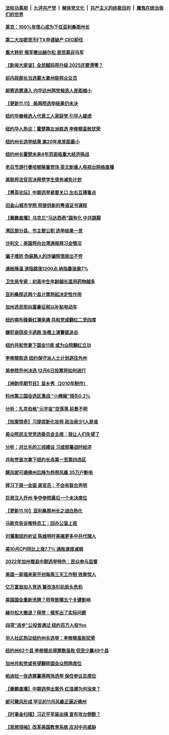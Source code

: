 ####  [法轮功真相](../../../../basic/blob/master/README.md?t=11120402) &nbsp;|&nbsp; [九评共产党](../../../../9ping.md/blob/master/README.md?t=11120402) &nbsp;|&nbsp; [解体党文化](../../../../jtdwh.md/blob/master/README.md?t=11120402)  &nbsp;|&nbsp; [共产主义的终极目的](../../../../gczydzjmd.md/blob/master/README.md?t=11120402) &nbsp;|&nbsp; [魔鬼在统治我们的世界](../../../../mgztzwmdsj.md/blob/master/README.md?t=11120402) 

#### [莱克：100%有信心成为下任亚利桑那州长](../pages/nsc412/n13864266.md?t=11120402) 

#### [第二大加密货币FTX申请破产 CEO卸任](../pages/nsc412/n13864268.md?t=11120402) 

#### [重大转折 俄军撤出赫尔松 居民喜迎乌军](../pages/nsc412/n13864206.md?t=11120402) 

#### [【新闻大家谈】全民赋码将升级 2025还要清零？](../pages/nsc412/n13864258.md?t=11120402) 

#### [前内政部长当选蒙大拿州联邦众议员](../pages/nsc412/n13864190.md?t=11120402) 

#### [邮寄选票涌入 内华达州两党候选人差距缩小](../pages/nsc412/n13863728.md?t=11120402) 

#### [【更新11.11】 美两院选举结果仍未决](../pages/nsc412/n13864172.md?t=11120402) 



#### [纽约华裔候选人代表工人家庭党 引华人疑虑](../pages/nsc412/n13863961.md?t=11120402) 

#### [纽约华人热议：霍楚靠左派胜选 李修顿虽败犹荣](../pages/nsc412/n13863956.md?t=11120402) 

#### [纽约州长选举结果 逾20年来差距最小](../pages/nsc412/n13863963.md?t=11120402) 

#### [纽约州长霍楚未来4年恐面临重大经济挑战](../pages/nsc412/n13863913.md?t=11120402) 

#### [老兵节游行曼哈顿隆重登场 英文新唐人电视台网络直播](../pages/nsc412/n13863915.md?t=11120402) 

#### [美联邦法官否决拜登学生债务减免计划](../pages/nsc412/n13863869.md?t=11120402) 

#### [【菁英论坛】中期选举紧要关口 左右互搏看点](../pages/nsc412/n13863744.md?t=11120402) 

#### [旧金山城市学院 将提供新的粤语证书课程](../pages/nsc412/n13863880.md?t=11120402) 

#### [【秦鹏直播】乌克兰“马达西奇”国有化 中共跳脚](../pages/nsc412/n13863741.md?t=11120402) 

#### [湾区部分县、市主要公职 选举结果一览](../pages/nsc412/n13863841.md?t=11120402) 

#### [沙利文：美国将向台湾通报拜习会情况](../pages/nsc412/n13863804.md?t=11120402) 

#### [骗子难防 伪装熟人的诈骗短信层出不穷](../pages/nsc412/n13863833.md?t=11120402) 

#### [通胀降温 道指跳涨1200点 纳指暴涨逾7%](../pages/nsc412/n13863747.md?t=11120402) 

#### [卫生局专家：初高中生年龄越长滥用药物越多](../pages/nsc412/n13863788.md?t=11120402) 

#### [亚利桑那这两个县计票将起决定性作用](../pages/nsc412/n13863648.md?t=11120402) 

#### [加州选民拒向富豪征税以补贴电动车](../pages/nsc412/n13863780.md?t=11120402) 

#### [纽约南布碌崙红潮来袭 共和党或翻红二至四席](../pages/nsc412/n13863128.md?t=11120402) 

#### [嫌犯盗窃皮卡逃跑 洛橙上演警匪追击](../pages/nsc412/n13863773.md?t=11120402) 

#### [纽约共和党拿下国会11席 或为众院翻红立功](../pages/nsc412/n13863124.md?t=11120402) 

#### [李修顿败选 纽约保守派人士计划逃往外州](../pages/nsc412/n13863687.md?t=11120402) 

#### [美参院乔州决选 12月6日投票将如何进行](../pages/nsc412/n13863745.md?t=11120402) 

#### [【神韵早期节目】苗乡秀（2010年制作）](../pages/nsc412/n13863721.md?t=11120402) 

#### [科州第三国会选区激战 “小辣椒”领先0.2%](../pages/nsc412/n13863689.md?t=11120402) 

#### [分析：扎克伯格“元宇宙”空荡荡 前景不明](../pages/nsc412/n13860677.md?t=11120402) 

#### [【拍案惊奇】习提拔新化妆师 政治局少1人是谁](../pages/nsc412/n13863516.md?t=11120402) 

#### [美众院民主党竞选委员会主席：我让人们失望了](../pages/nsc412/n13863675.md?t=11120402) 

#### [分析：对比毛的三线建设 习或部署战时经济](../pages/nsc412/n13863670.md?t=11120402) 

#### [共和党首次拿下纽约长岛第一至第四选区](../pages/nsc412/n13862858.md?t=11120402) 

#### [飓风妮可袭佛州后降为热带风暴 35万户断电](../pages/nsc412/n13863639.md?t=11120402) 

#### [拜习下周一会面 美官员：不会有联合声明](../pages/nsc412/n13863638.md?t=11120402) 

#### [巨资注入乔州 争夺参院最后一个未决席位](../pages/nsc412/n13861445.md?t=11120402) 

#### [【更新11.10】亚利桑那州长之战白热化](../pages/nsc412/n13863384.md?t=11120402) 

#### [马斯克告诉推特员工：回办公室上班](../pages/nsc412/n13863591.md?t=11120402) 

#### [刘藩案纽约听证 陈维明吁美揭更多中共代理人](../pages/nsc412/n13863039.md?t=11120402) 

#### [美10月CPI同比上涨7.7% 通胀速度减弱](../pages/nsc412/n13863622.md?t=11120402) 

#### [2022年加州橙县中期选举特色：民众参与监督](../pages/nsc412/n13863121.md?t=11120402) 

#### [美国一家福来家开创每周三天工作制 效果惊人](../pages/nsc412/n13863171.md?t=11120402) 

#### [亿万富翁加入竞选 誓改洛杉矶街头危机](../pages/nsc412/n13862991.md?t=11120402) 

#### [美国国会重新洗牌？将导致哪五个关键影响](../pages/nsc412/n13863390.md?t=11120402) 

#### [赫尔松大撤退？拜登：俄军出了实际问题](../pages/nsc412/n13863391.md?t=11120402) 



#### [四项“进步”公投皆通过 纽约百万人投Yes](../pages/nsc412/n13863100.md?t=11120402) 

#### [华人社区热议纽约州长选举：李修顿虽败犹荣](../pages/nsc412/n13863096.md?t=11120402) 

#### [纽约州62个县 李修顿总得票数虽败 但至少赢49个县](../pages/nsc412/n13863130.md?t=11120402) 

#### [加州共和党或有望翻转国会众院两席位](../pages/nsc412/n13863139.md?t=11120402) 

#### [帕迪拉一张选票赢得两场选举 保住参议员席位](../pages/nsc412/n13863009.md?t=11120402) 

#### [【秦鹏直播】中期选举出意外 红浪潮为何没来？](../pages/nsc412/n13862907.md?t=11120402) 

#### [妮可飓风形成 罕见的11月风暴正逼近佛州](../pages/nsc412/n13863005.md?t=11120402) 

#### [【时事金扫描】习近平军装出镜 宣布攻台倒数？](../pages/nsc412/n13862831.md?t=11120402) 

#### [【思想领袖】改革美国教育系统 应对中共威胁](../pages/nsc412/n13846273.md?t=11120402) 

